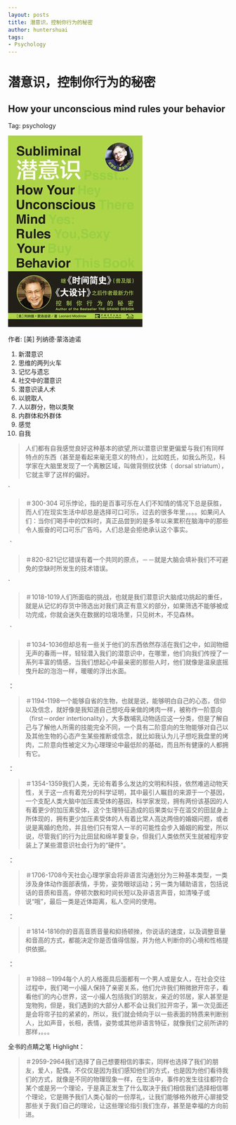 ```yaml
---
layout: posts
title: 潜意识，控制你行为的秘密
author: huntershuai
tags:
- Psychology
---
```


潜意识，控制你行为的秘密
===
How your unconscious mind rules your behavior
---

Tag: psychology

<a href="http://book.douban.com/subject/24845389/">
<img src="/images/subliminal/front_page.jpg" alt="front page"/>
</a>

作者: [美] 列纳德·蒙洛迪诺 

1. 新潜意识
2. 思维的两列火车
3. 记忆与遗忘
4. 社交中的潜意识
5. 潜意识读人术
6. 以貌取人
7. 人以群分，物以类聚
8. 内群体和外群体
9. 感觉
10. 自我

> 人们都有自我感觉良好这种基本的欲望,所以潜意识里更偏爱与我们有同样特点的东西（甚至是看起来毫无意义的特点），比如姓氏，如我么所见，科学家在大脑里发现了一个离散区域，叫做背侧纹状体（ dorsal striatum），它就主宰了这样的偏好。

`
>＃300-304
可乐悖论，指的是百事可乐在人们不知情的情况下总是获胜，而人们在现实生活中却总是选择可口可乐，过去的很多年里，。。。如果问人们：当你们喝手中的饮料时，真正品尝到的是多年以来累积在脑海中的那些令人振奋的可口可乐广告吗，人们总是会拒绝承认这个事实。

｀
>＃820-821记忆错误有着一个共同的原点，－－就是大脑会填补我们不可避免的空缺时所发生的技术错误。

`
>＃1018-1019人们所面临的挑战，也就是我们潜意识大脑成功挑起的重任，就是从记忆的存货中筛选出对我们真正有意义的部分，如果筛选不能够被成功完成，你就会迷失在数据的垃圾场里，只见树木，不见森林。

｀
>＃1034-1036但却总有一些关于他们的东西依然存活在我们之中，如润物细无声的春雨一样，轻轻潜入我们的潜意识中，在哪里，他们向我们传授了一系列丰富的情感，当我们想起心中最亲密的那些人时，他们就像是温泉底摇曳升起的泡泡一样，暖暖的浮出水面。

：
>＃1194-1198一个能够自省的生物，也就是说，能够明白自己的心态，信仰以及信念，就好像是我知道自己想吃母亲做的烤肉一样，被称作一阶意向（first－order intertionality），大多数哺乳动物适应这一分类，但是了解自己与了解他人所需的技能完全不同，一个具有二阶意向的生物能够对自己以及其他生物的心态产生某些推断或信念，就比如我认为儿子想吃我盘里的烤肉，二阶意向性被定义为心理理论中最低阶的基础，而且所有健康的人都拥有它。

：

>＃1354-1359我们人类，无论有着多么发达的文明和科技，依然难逃动物天性，关于这一点有着充分的科学证明，其中最引人瞩目的来源于一个基因，一个支配人类大脑中加压素受体的基因，科学家发现，拥有两份该基因的人有着更少的加压素受体，这个生理特征造成的后果类似于在滥交的田鼠身上所体现的，拥有更少加压素受体的人有着比常人高达两倍的婚姻问题，或者说是离婚的危险，并且他们只有常人一半的可能性会步入婚姻的殿堂，所以说，尽管我们的行为比田鼠和绵羊要复杂，但我们人类依然天生就被程序安装上了某些潜意识社会行为的“硬件”。

：

>＃1706-1708今天社会心理学家会将非语言沟通划分为三种基本类型，一类涉及身体动作面部表情，手势，姿势眼球运动；另一类为辅助语言，包括说话的音质和音高，停顿次数和时间长短以及非语言声音，如清嗓子或说“哦”，最后一类是近体距离，私人空间的使用。

：

>＃1814-1816你的音高音质音量和抑扬顿挫，你说话的速度，以及调整音量和音高的方式，都能决定你是否值得信服，并为他人判断你的心境和性格提供依据。

：

>＃1988－1994每个人的人格面具后面都有一个男人或是女人，在社会交往过程中，我们喝一小撮人保持了亲密关系，他们允许我们稍微掀开帘子，看看他们的内心世界，这一小撮人包括我们的朋友，亲近的邻居，家人甚至是宠物狗，但是，我们遇到的大部分人都不会让我们拉开帘子，第一次见面还是会将帘子拉的紧紧的，所以，我们就会倾向于以一些表面的特质来判断别人，比如声音，长相，表情，姿势或其他非语言特征，就像我们之前所讲的那样，。。。

全书的点睛之笔
Highlight：
>＃2959-2964我们选择了自己想要相信的事实，同样也选择了我们的朋友，爱人，配偶，不仅仅是因为我们感知他们的方式，也是因为他们看待我们的方式，就像是不同的物理现象一样，在生活中，事件的发生往往都符合某个或是另一个理论，于是真正发生了什么取决于我们相信我们选择相信哪个理论，它是赐予我们人类心智的一份厚礼，让我们能够格外敞开心扉接受那些关于我们自己的理论，让这些理论指引我们生存，甚至是幸福的方向前进。